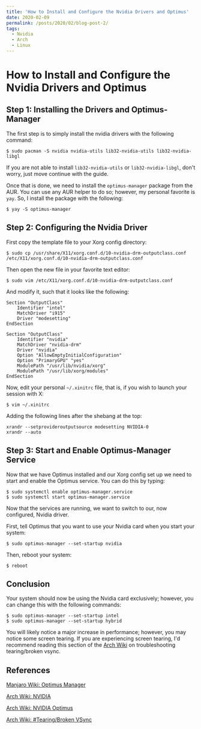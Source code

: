 ```yaml
---
title: 'How to Install and Configure the Nvidia Drivers and Optimus'
date: 2020-02-09
permalink: /posts/2020/02/blog-post-2/
tags:
  - Nvidia
  - Arch
  - Linux
---
```



How to Install and Configure the Nvidia Drivers and Optimus
===


## Step 1: Installing the Drivers and Optimus-Manager

The first step is to simply install the nvidia drivers with the following command:
```
$ sudo pacman -S nvidia nvidia-utils lib32-nvidia-utils lib32-nvidia-libgl
```
If you are not able to install `lib32-nvidia-utils` or `lib32-nvidia-libgl`, don't worry, just move continue with the guide.


Once that is done, we need to install the `optimus-manager` package from the AUR.
You can use any AUR helper to do so; however, my personal favorite is `yay`.
So, I install the package with the following:
```
$ yay -S optimus-manager
```


## Step 2: Configuring the Nvidia Driver

First copy the template file to your Xorg config directory:
```
$ sudo cp /usr/share/X11/xorg.conf.d/10-nvidia-drm-outputclass.conf /etc/X11/xorg.conf.d/10-nvidia-drm-outputclass.conf
```

Then open the new file in your favorite text editor: 
```
$ sudo vim /etc/X11/xorg.conf.d/10-nvidia-drm-outputclass.conf
```
And modify it, such that it looks like the following:
```
Section "OutputClass"
    Identifier "intel"
    MatchDriver "i915"
    Driver "modesetting"
EndSection

Section "OutputClass"
    Identifier "nvidia"
    MatchDriver "nvidia-drm"
    Driver "nvidia"
    Option "AllowEmptyInitialConfiguration"
    Option "PrimaryGPU" "yes"
    ModulePath "/usr/lib/nvidia/xorg"
    ModulePath "/usr/lib/xorg/modules"
EndSection
```

Now, edit your personal `~/.xinitrc` file, that is, if you wish to launch your session with X:
```
$ vim ~/.xinitrc
```
Adding the following lines after the shebang at the top:
```
xrandr --setprovideroutputsource modesetting NVIDIA-0
xrandr --auto
```


## Step 3: Start and Enable Optimus-Manager Service

Now that we have Optimus installed and our Xorg config set up we need to start and enable the Optimus service.
You can do this by typing:
```
$ sudo systemctl enable optimus-manager.service
$ sudo systemctl start optimus-manager.service
```

Now that the services are running, we want to switch to our, now configured, Nvidia driver.

First, tell Optimus that you want to use your Nvidia card when you start your system:
```
$ sudo optimus-manager --set-startup nvidia
```
Then, reboot your system:
```
$ reboot
```

## Conclusion

Your system should now be using the Nvidia card exclusively; however, you can change this with the following commands:
```
$ sudo optimus-manager --set-startup intel
$ sudo optimus-manager --set-startup hybrid
```

You will likely notice a major increase in performance; however, you may notice some screen tearing.
If you are experiencing screen tearing, I'd recommend reading this section of the [Arch Wiki](https://wiki.archlinux.org/index.php/NVIDIA_Optimus#Tearing/Broken_VSync) on troubleshooting tearing/broken vsync.


## References 

[Manjaro Wiki: Optimus Manager](https://wiki.manjaro.org/index.php?title=Optimus_Manager)

[Arch Wiki: NVIDIA](https://wiki.archlinux.org/index.php/NVIDIA)

[Arch Wiki: NVIDIA Optimus](https://wiki.archlinux.org/index.php/NVIDIA_Optimus)

[Arch Wiki: #Tearing/Broken VSync](https://wiki.archlinux.org/index.php/NVIDIA_Optimus#Tearing/Broken_VSync)
